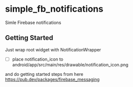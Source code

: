 # simple_fb_notifications

Simle Firebase notifications

## Getting Started
Just wrap root widget with NotificationWrapper
- [ ] place notification_icon to android/app/src/main/res/drawable/notification_icon.png

and do getting started steps from here 
    https://pub.dev/packages/firebase_messaging

